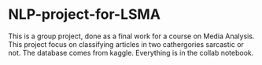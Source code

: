 # NLP-project-for-LSMA
This is a group project, done as a final work for a course on Media Analysis. This project focus on classifying articles in two cathergories sarcastic or not. The database comes from kaggle. 
Everything is in the collab notebook. 

